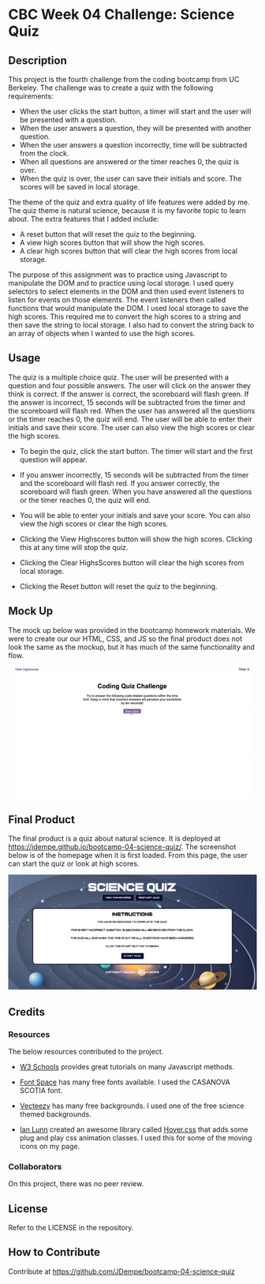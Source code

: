 # CBC Week 04 Challenge: Science Quiz
## Description

This project is the fourth challenge from the coding bootcamp from UC Berkeley.  The challenge was to create a quiz with the following requirements:

- When the user clicks the start button, a timer will start and the user will be presented with a question.
- When the user answers a question, they will be presented with another question.
- When the user answers a question incorrectly, time will be subtracted from the clock.
- When all questions are answered or the timer reaches 0, the quiz is over.
- When the quiz is over, the user can save their initials and score.  The scores will be saved in local storage.
  
The theme of the quiz and extra quality of life features were added by me.  The quiz theme is natural science, because it is my favorite topic to learn about.  The extra features that I added include:
- A reset button that will reset the quiz to the beginning.
- A view high scores button that will show the high scores.
- A clear high scores button that will clear the high scores from local storage.

The purpose of this assignment was to practice using Javascript to manipulate the DOM and to practice using local storage.  I used query selectors to select elements in the DOM and then used event listeners to listen for events on those elements.  The event listeners then called functions that would manipulate the DOM.  I used local storage to save the high scores.  This required me to convert the high scores to a string and then save the string to local storage.  I also had to convert the string back to an array of objects when I wanted to use the high scores.

## Usage

The quiz is a multiple choice quiz.  The user will be presented with a question and four possible answers.  The user will click on the answer they think is correct.  If the answer is correct, the scoreboard will flash green.  If the answer is incorrect, 15 seconds will be subtracted from the timer and the scoreboard will flash red.  When the user has answered all the questions or the timer reaches 0, the quiz will end.  The user will be able to enter their initials and save their score.  The user can also view the high scores or clear the high scores.

- To begin the quiz, click the start button.  The timer will start and the first question will appear.

- If you answer incorrectly, 15 seconds will be subtracted from the timer and the scoreboard will flash red.  If you answer correctly, the scoreboard will flash green.  When you have answered all the questions or the timer reaches 0, the quiz will end.

- You will be able to enter your initials and save your score.  You can also view the high scores or clear the high scores.

- Clicking the View Highscores button will show the high scores.  Clicking this at any time will stop the quiz.

- Clicking the Clear HighsScores button will clear the high scores from local storage.

- Clicking the Reset button will reset the quiz to the beginning.

## Mock Up

The mock up below was provided in the bootcamp homework materials.  We were to create our our HTML, CSS, and JS so the final product does not look the same as the mockup, but it has much of the same functionality and flow.  

<p align="center"><img src="./assets/images/04-web-apis-homework-demo.gif?raw=true" alt="Mock up gif"/></p>

## Final Product

The final product is a quiz about natural science.  It is deployed at https://jdempe.github.io/bootcamp-04-science-quiz/.  The screenshot below is of the homepage when it is first loaded.  From this page, the user can start the quiz or look at high scores.

<p align="center"><img src="./assets/images/04-science-quiz-screenshot.png?raw=true" alt="Final product screenshot"/></p>

## Credits

### Resources

The below resources contributed to the project.

- [W3 Schools](https://www.w3schools.com/js/default.asp) provides great tutorials on many Javascript methods.

- [Font Space](https://www.fontspace.com/category/science) has many free fonts available.  I used the CASANOVA SCOTIA font.

- [Vecteezy](https://www.vecteezy.com/free-vector/science-background) has many free backgrounds.  I used one of the free science themed backgrounds.
  
- [Ian Lunn](https://github.com/IanLunn) created an awesome library called [Hover.css](https://twitter.com/davidmacd) that adds some plug and play css animation classes.  I used this for some of the moving icons on my page.

### Collaborators

On this project, there was no peer review.

## License

Refer to the LICENSE in the repository.

## How to Contribute

Contribute at https://github.com/JDempe/bootcamp-04-science-quiz